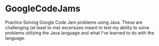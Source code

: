 # GoogleCodeJams
Practice Solving Google Code Jam problems using Java. These are challenging (at least to me) excersizes meant to test my ability to solve problems utilizing the Java language and what I've learned to do with the language.

